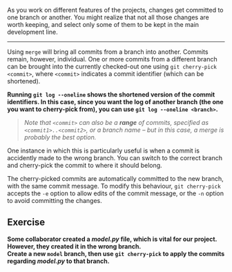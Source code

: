 As you work on different features of the projects, changes get committed to one branch or another. You might realize that not all those changes are worth keeping, and select only some of them to be kept in the main development line.

---

Using `merge` will bring all commits from a branch into another. Commits remain, however, individual. One or more commits from a different branch can be brought into the currently checked-out one using `git cherry-pick <commit>`, where `<commit>` indicates a commit identifier (which can be shortened).

**Running `git log --oneline` shows the shortened version of the commit identifiers. In this case, since you want the log of another branch (the one you want to cherry-pick from), you can use `git log --oneline <branch>`.**

> *Note that `<commit>` can also be a **range** of commits, specified as `<commit1>..<commit2>`, or a branch name – but in this case, a merge is probably the best option.*

One instance in which this is particularly useful is when a commit is accidently made to the wrong branch. You can switch to the correct branch and cherry-pick the commit to where it should belong.

The cherry-picked commits are automatically committed to the new branch, with the same commit message. To modify this behaviour, `git cherry-pick` accepts the `-e` option to allow edits of the commit message, or the `-n` option to avoid committing the changes.

## Exercise

**Some collaborator created a *model.py* file, which is vital for our project. However, they created it in the wrong branch.**  
**Create a new `model` branch, then use `git cherry-pick` to apply the commits regarding *model.py* to that branch.**